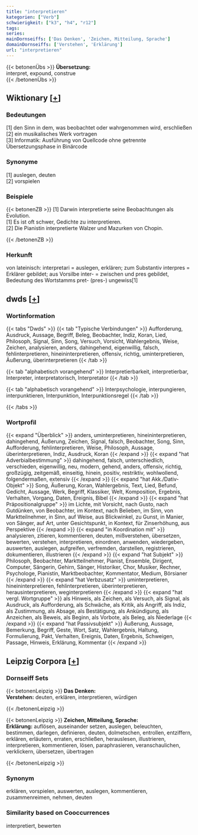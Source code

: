 ```yaml
---
title: "interpretieren"
kategorien: ["Verb"]
schwierigkeit: ["k3", "h4", "r12"]
tags:
series:
mainDornseiffs: ['Das Denken', 'Zeichen, Mitteilung, Sprache']
domainDornseiffs: ['Verstehen', 'Erklärung']
url: "interpretieren"
---
```


{{< betonenÜbs >}}
**Übersetzung:**  
interpret, expound, construe  
{{< /betonenÜbs >}}

## Wiktionary [[+](https://de.wiktionary.org/wiki/interpretieren)]

### Bedeutungen
[1] den Sinn in dem, was beobachtet oder wahrgenommen wird, erschließen  
[2] ein musikalisches Werk vortragen  
[3] Informatik: Ausführung von Quellcode ohne getrennte Übersetzungsphase in Binärcode  

### Synonyme
[1] auslegen, deuten  
[2] vorspielen  

### Beispiele
{{< betonenZB >}}
[1] Darwin interpretierte seine Beobachtungen als Evolution.  
[1] Es ist oft schwer, Gedichte zu interpretieren.  
[2] Die Pianistin interpretierte Walzer und Mazurken von Chopin.  

{{< /betonenZB >}}
### Herkunft
von lateinisch: interpretari = auslegen, erklären;  zum Substantiv interpres = Erklärer gebildet;  aus Vorsilbe inter- = zwischen und pres gebildet, Bedeutung des Wortstamms pret- (pres-) ungewiss[1]  



## dwds [[+](https://www.dwds.de/wb/interpretieren)]

### Wortinformation
{{< tabs "Dwds" >}}
{{< tab "Typische Verbindungen" >}}
Aufforderung, Ausdruck, Aussage, Begriff, Beleg, Beobachter, Indiz, Koran, Lied, Philosoph, Signal, Sinn, Song, Versuch, Vorsicht, Wahlergebnis, Weise, Zeichen, analysieren, anders, dahingehend, eigenwillig, falsch, fehlinterpretieren, hineininterpretieren, offensiv, richtig, uminterpretieren, Äußerung, überinterpretieren
{{< /tab >}}

{{< tab "alphabetisch vorangehend" >}}
Interpretierbarkeit, interpretierbar, Interpreter, interpretatorisch, Interpretator
{{< /tab >}}

{{< tab "alphabetisch vorangehend" >}}
Interpsychologie, interpungieren, interpunktieren, Interpunktion, Interpunktionsregel
{{< /tab >}}

{{< /tabs >}}

### Wortprofil
{{< expand "Überblick" >}} anders, uminterpretieren, hineininterpretieren, dahingehend, Äußerung, Zeichen, Signal, falsch, Beobachter, Song, Sinn, Aufforderung, fehlinterpretieren, Weise, Philosoph, Aussage, überinterpretieren, Indiz, Ausdruck, Koran {{< /expand >}}
{{< expand "hat Adverbialbestimmung" >}} dahingehend, falsch, unterschiedlich, verschieden, eigenwillig, neu, modern, gehend, anders, offensiv, richtig, großzügig, zeitgemäß, einseitig, hinein, positiv, restriktiv, wohlwollend, folgendermaßen, extensiv {{< /expand >}}
{{< expand "hat Akk./Dativ-Objekt" >}} Song, Äußerung, Koran, Wahlergebnis, Text, Lied, Befund, Gedicht, Aussage, Werk, Begriff, Klassiker, Welt, Komposition, Ergebnis, Verhalten, Vorgang, Daten, Ereignis, Bibel {{< /expand >}}
{{< expand "hat Präpositionalgruppe" >}} im Lichte, mit Vorsicht, nach Gusto, nach Gutdünken, von Beobachter, im Kontext, nach Belieben, im Sinn, von Marktteilnehmer, in Sinn, auf Weise, aus Blickwinkel, zu Gunst, in Manier, von Sänger, auf Art, unter Gesichtspunkt, in Kontext, für Zinserhöhung, aus Perspektive {{< /expand >}}
{{< expand "in Koordination mit" >}} analysieren, zitieren, kommentieren, deuten, mißverstehen, übersetzen, bewerten, verstehen, interpretieren, einordnen, anwenden, wiedergeben, auswerten, auslegen, aufgreifen, verfremden, darstellen, registrieren, dokumentieren, illustrieren {{< /expand >}}
{{< expand "hat Subjekt" >}} Philosoph, Beobachter, Marktteilnehmer, Pianist, Ensemble, Dirigent, Computer, Sängerin, Gehirn, Sänger, Historiker, Chor, Musiker, Rechner, Psychologe, Pianistin, Marktbeobachter, Kommentator, Medium, Börsianer {{< /expand >}}
{{< expand "hat Verbzusatz" >}} uminterpretieren, hineininterpretieren, fehlinterpretieren, überinterpretieren, herausinterpretieren, weginterpretieren {{< /expand >}}
{{< expand "hat vergl. Wortgruppe" >}} als Hinweis, als Zeichen, als Versuch, als Signal, als Ausdruck, als Aufforderung, als Schwäche, als Kritik, als Angriff, als Indiz, als Zustimmung, als Absage, als Bestätigung, als Ankündigung, als Anzeichen, als Beweis, als Beginn, als Vorbote, als Beleg, als Niederlage {{< /expand >}}
{{< expand "hat Passivsubjekt" >}} Äußerung, Aussage, Bemerkung, Begriff, Geste, Wort, Satz, Wahlergebnis, Haltung, Formulierung, Pakt, Verhalten, Ereignis, Daten, Ergebnis, Schweigen, Passage, Hinweis, Erklärung, Kommentar {{< /expand >}}

## Leipzig Corpora [[+](https://corpora.uni-leipzig.de/en/res?word=interpretieren&corpusId=deu_newscrawl-public_2018)]

### Dornseiff Sets
{{< betonenLeipzig >}}
**Das Denken:**  
**Verstehen:** deuten, erklären, interpretieren, würdigen  

{{< /betonenLeipzig >}}


{{< betonenLeipzig >}}
**Zeichen, Mitteilung, Sprache:**  
**Erklärung:** auflösen, auseinander setzen, auslegen, beleuchten, bestimmen, darlegen, definieren, deuten, dolmetschen, entrollen, entziffern, erklären, erläutern, erraten, erschließen, herauslesen, illustrieren, interpretieren, kommentieren, lösen, paraphrasieren, veranschaulichen, verklickern, übersetzen, übertragen  

{{< /betonenLeipzig >}}

### Synonym
erklären, vorspielen, auswerten, auslegen, kommentieren, zusammenreimen, nehmen, deuten


### Similarity based on Cooccurrences
interpretiert, bewerten

